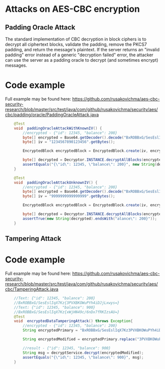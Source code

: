 # Attacks on AES-CBC encryption

## Padding Oracle Attack

The standard implementation of CBC decryption in block ciphers is to decrypt all ciphertext blocks, validate the padding, remove the PKCS7 padding, and return the message's plaintext. If the server returns an "invalid padding" error instead of a generic "decryption failed" error, the attacker can use the server as a padding oracle to decrypt (and sometimes encrypt) messages.

Code example
===============
Full example may be found here: https://github.com/rusakovichma/aes-cbc-security-research/blob/master/src/test/java/com/github/rusakovichma/security/aes/cbc/padding/oracle/PaddingOracleAttack.java


```JAVA
    @Test
    void  paddingOracleAttackWithKnownIV() {
        //encrypted - {"id": 12345, "balance": 200}
        byte[] encrypted = Base64.getDecoder().decode("BxROBBxG/SesEslIqX7Kz3PVXBKOWuPYh4iDJjLxwys=");
        byte[] iv = "1234567890123456".getBytes();

        EncryptedBlock encryptedBlock = EncryptedBlock.create(iv, encrypted);

        byte[] decrypted = Decryptor.INSTANCE.decryptAllBlocks(encryptedBlock, serviceWithDecryption);
        assertEquals("{\"id\": 12345, \"balance\": 200}", new String(decrypted));
    }

    @Test
    void  paddingOracleAttackUnknownIV() {
        //encrypted - {"id": 12345, "balance": 200}
        byte[] encrypted = Base64.getDecoder().decode("BxROBBxG/SesEslIqX7Kz3PVXBKOWuPYh4iDJjLxwys=");
        byte[] iv = "9999999999999999".getBytes();

        EncryptedBlock encryptedBlock = EncryptedBlock.create(iv, encrypted);

        byte[] decrypted = Decryptor.INSTANCE.decryptAllBlocks(encryptedBlock, serviceWithDecryption);
        assertTrue(new String(decrypted).endsWith("alance\": 200}"));
    }
```

## Tampering Attack

Code example
===============
Full example may be found here: https://github.com/rusakovichma/aes-cbc-security-research/blob/master/src/test/java/com/github/rusakovichma/security/aes/cbc/TamperingAttack.java


```JAVA
    //Text: {"id": 12345, "balance": 200}
    //BxROBBxG/SesEslIqX7Kz{3PVXBKOWuPYh4iDJjLxwys=}
    //Text: {"id": 12345, "balance": 900}
    //BxROBBxG/SesEslIqX7Kz{xWjHN49c/6nDx7fRKIzsAU=}
    @Test
    void  encryptedDataTamperingAttack() throws Exception{
        //encrypted - {"id": 12345, "balance": 200}
        String encryptedPrimary = "BxROBBxG/SesEslIqX7Kz3PVXBKOWuPYh4iDJjLxwys=";

        String encryptedModified = encryptedPrimary.replace("3PVXBKOWuPYh4iDJjLxwys=", "xWjHN49c/6nDx7fRKIzsAU=");

        //result - {"id": 12345, "balance": 900}
        String msg = decryptService.decrypt(encryptedModified);
        assertEquals("{\"id\": 12345, \"balance\": 900}", msg);
    }
```



